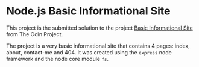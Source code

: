 # Node.js Basic Informational Site

This project is the submitted solution to the project [Basic Informational Site](https://www.theodinproject.com/lessons/nodejs-basic-informational-site) from The Odin Project.

The project is a very basic informational site that contains 4 pages: index, about, contact-me and 404. It was created using the `express` node framework and the node core module `fs`.
